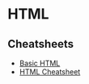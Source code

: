 # HTML

## Cheatsheets

- [Basic HTML](./Basic%20HTML.pdf)
- [HTML Cheatsheet](./html-cheatsheet.pdf)
